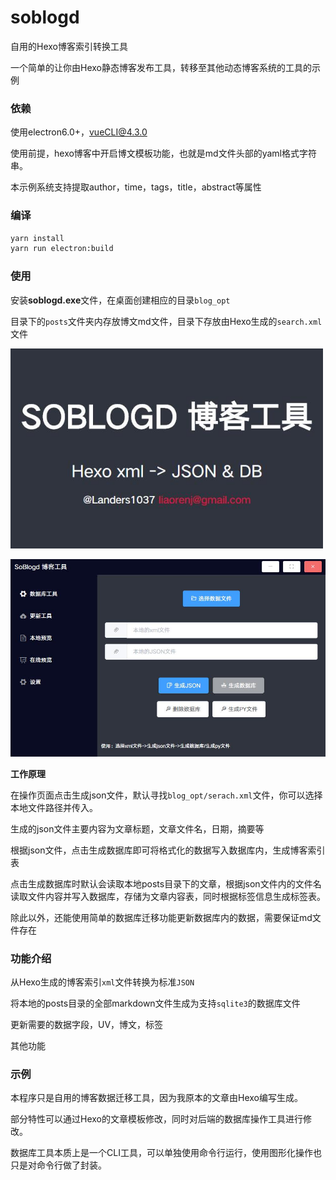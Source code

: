 # soblogd
自用的Hexo博客索引转换工具

一个简单的让你由Hexo静态博客发布工具，转移至其他动态博客系统的工具的示例

### 依赖

使用electron6.0+，vueCLI@4.3.0

使用前提，hexo博客中开启博文模板功能，也就是md文件头部的yaml格式字符串。

本示例系统支持提取author，time，tags，title，abstract等属性

### 编译

```bash
yarn install
yarn run electron:build
```

### 使用

安装**soblogd.exe**文件，在桌面创建相应的目录`blog_opt`

目录下的`posts`文件夹内存放博文md文件，目录下存放由Hexo生成的`search.xml`文件

<img src="./demo1.jpg" alt="./demo1.jpg" style="zoom: 80%;" />

![demo2](./demo2.jpg)

**工作原理**

在操作页面点击生成json文件，默认寻找`blog_opt/serach.xml`文件，你可以选择本地文件路径并传入。

生成的json文件主要内容为文章标题，文章文件名，日期，摘要等

根据json文件，点击生成数据库即可将格式化的数据写入数据库内，生成博客索引表

点击生成数据库时默认会读取本地posts目录下的文章，根据json文件内的文件名读取文件内容并写入数据库，存储为文章内容表，同时根据标签信息生成标签表。

除此以外，还能使用简单的数据库迁移功能更新数据库内的数据，需要保证md文件存在

### 功能介绍

从Hexo生成的博客索引`xml`文件转换为标准`JSON`

将本地的posts目录的全部markdown文件生成为支持`sqlite3`的数据库文件

更新需要的数据字段，UV，博文，标签

其他功能

### 示例

本程序只是自用的博客数据迁移工具，因为我原本的文章由Hexo编写生成。

部分特性可以通过Hexo的文章模板修改，同时对后端的数据库操作工具进行修改。

数据库工具本质上是一个CLI工具，可以单独使用命令行运行，使用图形化操作也只是对命令行做了封装。
